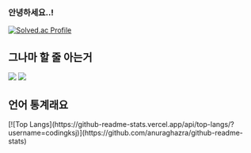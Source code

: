 ### 안녕하세요..!

[![Solved.ac Profile](http://mazassumnida.wtf/api/v2/generate_badge?boj=codinghoneyjam)]([https://solved.ac/codinghoneyjam/](https://solved.ac/profile/codinghoneyjam))
<!--
**codingksj/codingksj** is a ✨ _special_ ✨ repository because its `README.md` (this file) appears on your GitHub profile.

Here are some ideas to get you started:

- 🔭 I’m currently working on ...
- 🌱 I’m currently learning ...
- 👯 I’m looking to collaborate on ...
- 🤔 I’m looking for help with ...
- 💬 Ask me about ...
- 📫 How to reach me: ...
- 😄 Pronouns: ...
- ⚡ Fun fact: ...
-->

<div align=left><h2>그나마 할 줄 아는거</h2></div>

<div align=left> 
  <img src="https://img.shields.io/badge/c++-00599C?style=for-the-badge&logo=c%2B%2B&logoColor=white">
  <img src="https://img.shields.io/badge/python-3776AB?style=for-the-badge&logo=python&logoColor=white"> 
  <br>
</div>

<div> <h2>언어 통계래요</h2> </div>
<div>
[![Top Langs](https://github-readme-stats.vercel.app/api/top-langs/?username=codingksj)](https://github.com/anuraghazra/github-readme-stats)
</div>
